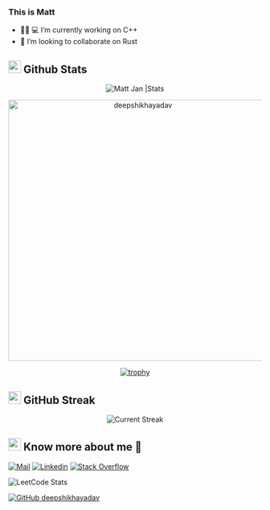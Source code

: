
### This is Matt

- 👩🏻‍ 💻 I’m currently working on C++
- 👯 I’m looking to collaborate on Rust

## <img src="https://th.bing.com/th/id/R.011db7f1e14cdcefd5ed8b056f70d038?rik=NHHx7PD%2bLTi5YA&riu=http%3a%2f%2fui.trinine.net%2fwp%2fwp-content%2fuploads%2f2016%2f06%2f20160602_GraphAnimeIcon.gif&ehk=TXXGvgTPI6i%2f5xQe%2fW3mnT36hQPfIBwZcQsaKAlJWhs%3d&risl=&pid=ImgRaw&r=0" width="25"> <b>Github Stats</b>

 <div align="center">
<img src="https://github-readme-stats.vercel.app/api?username=zoo868e&count_private=true&show_icons=true&theme=highcontrast&include_all_commits=true" alt="Matt Jan |Stats" />
   
   <a href="https://github.com/zoo868e"><img src="https://github-profile-summary-cards.vercel.app/api/cards/profile-details?username=zoo868e&theme=dracula&hide_border=true"  width="520" alt="deepshikhayadav"/></a>
  
[![trophy](https://github-profile-trophy.vercel.app/?username=zoo868e)](https://github.com/zoo868e/github-profile-trophy)
 
  </div>


## <img src="https://media.giphy.com/media/Mp5uJLEE9Ompq/giphy.gif" width="25"> <b>GitHub Streak</b>

<p align="center"> <img alt="Current Streak" src="https://github-readme-streak-stats.herokuapp.com/?user=zoo868e&theme=dark" /> </p>
  
## <img src="https://media.tenor.com/images/7e96d994f29b388f63f7aa77ff2bea78/tenor.gif" width="25"> <b> Know more about me 👋</b>
  
[![Mail](https://img.shields.io/badge/-Say%20Hi!-black?style=for-the-badge&logo=gmail)](mailto:zoo868e@gmail.com)
[![Linkedin](https://img.shields.io/badge/-LinkedIn-black?style=for-the-badge&logo=Linkedin)](https://www.linkedin.com/in/jingping-jan)
[![Stack Overflow](https://img.shields.io/badge/-StackOverflow-black?style=for-the-badge&logo=StackOverflow)]([https://stackoverflow.com/users/12636730/deepshikha-yadav](https://stackoverflow.com/users/19577078/jingping-jan)?tab=topactivity)

![LeetCode Stats](https://leetcard.jacoblin.cool/zoo868e?theme=unicorn&font=Ubuntu&ext=heatmap)



[![GitHub deepshikhayadav](https://img.shields.io/github/followers/zoo868e?label=follow&style=social&logoColor=black)](https://github.com/deepshikhayadav)

